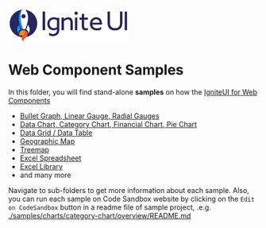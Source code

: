 
<div style="display: flex; flex-flow: row;">
<img height="70px" style="border-radius: 0.25rem" alt="ignite-ui" src="../browser/public/logo-ignite-ui.svg"/>
<!-- <div style="font-size: 2.5rem; align-self: start; justify-content: start; margin: 0px; margin-left: 0.5rem; margin-right: 0.5rem">FOR</div> -->
<!-- <img height="52px" style="border-radius: 0.25rem" alt="ignite-wc" src="../browser/public/wc.png"/> -->
<!-- <div style="font-size: 2.5rem; align-self: start; justify-content: start; margin: 0px; margin-left: 0.5rem; margin-right: 0.5rem">SAMPLES</div> -->
</div>

# Web Component Samples

In this folder, you will find stand-alone **samples** on how the [IgniteUI for Web Components](https://www.infragistics.com/products/ignite-ui-web-components/web-components/components/general-getting-started.html)

- [Bullet Graph, Linear Gauge, Radial Gauges](https://www.infragistics.com/products/ignite-ui-web-components/web-components/components/radial-gauge.html)
- [Data Chart, Category Chart, Financial Chart, Pie Chart](https://www.infragistics.com/products/ignite-ui-web-components/web-components/components/data-chart.html)
- [Data Grid / Data Table](https://www.infragistics.com/products/ignite-ui-web-components/web-components/components/data-grid.html)
- [Geographic Map](https://www.infragistics.com/products/ignite-ui-web-components/web-components/components/geo-map.html)
- [Treemap](https://www.infragistics.com/products/ignite-ui-web-components/web-components/components/treemap-overview.html)
- [Excel Spreadsheet](https://www.infragistics.com/products/ignite-ui-web-components/web-components/components/spreadsheet_overview.html)
- [Excel Library](https://www.infragistics.com/products/ignite-ui-web-components/web-components/components/excel_library_using_workbooks.html)
- and many more

Navigate to sub-folders to get more information about each sample. Also, you can run each sample on Code Sandbox website by clicking on the `Edit on CodeSandbox` button in a readme file of sample project, .e.g. [./samples/charts/category-chart/overview/README.md](./samples/charts/category-chart/overview/README.md)
